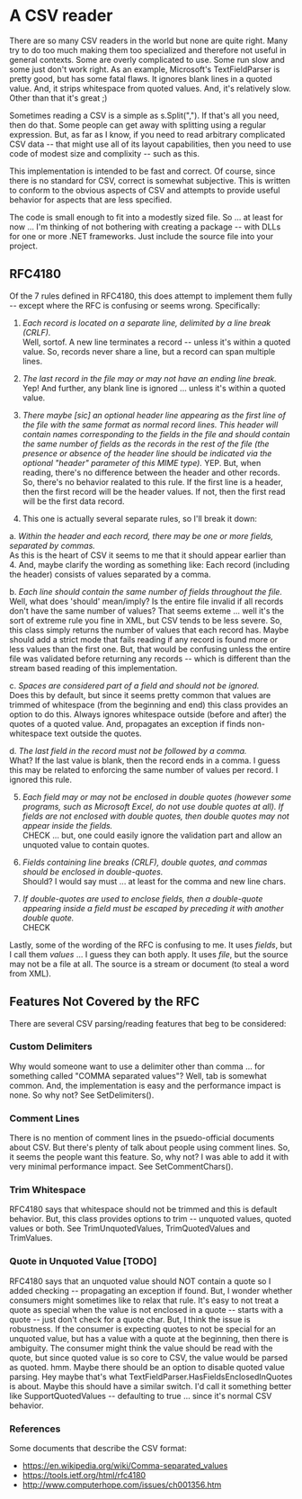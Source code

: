 # A CSV reader

There are so many CSV readers in the world but none are quite right. Many try to do too much making them too specialized and therefore not useful in general contexts.  Some are overly complicated to use.  Some run slow and some just don't work right. As an example, Microsoft's TextFieldParser is pretty good, but has some fatal flaws.  It ignores blank lines in a quoted value.  And, it strips whitespace from quoted values.  And, it's relatively slow.  Other than that it's great ;)

Sometimes reading a CSV is a simple as s.Split(",").  If that's all you need, then do that. Some people can get away with splitting using a regular expression.  But, as far as I know, if you need to read arbitrary complicated CSV data -- that might use all of its layout capabilities, then you need to use code of modest size and complixity -- such as this.

This implementation is intended to be fast and correct.  Of course, since there is no standard for CSV, correct is somewhat subjective. This is written to conform to the obvious aspects of CSV and attempts to provide useful behavior for aspects that are less specified.

The code is small enough to fit into a modestly sized file.  So ... at least for now ... I'm thinking of not bothering with creating a package -- with DLLs for one or more .NET frameworks. Just include the source file into your project.

## RFC4180

Of the 7 rules defined in RFC4180, this does attempt to implement them fully -- except where the RFC is confusing or seems wrong.  Specifically:

 1. *Each record is located on a separate line, delimited by a line break (CRLF).*  
 Well, sortof. A new line terminates a record -- unless it's within a quoted value. So, records never share a line, but a record can span multiple lines.

 2. *The last record in the file may or may not have an ending line break.*  
 Yep!  And further, any blank line is ignored ... unless it's within a quoted value.

 3. *There maybe [sic] an optional header line appearing as the first line of the file with the same format as normal record lines.  This header will contain names corresponding to the fields in the file and should contain the same number of fields as the records in the rest of the file (the presence or absence of the header line should be indicated via the optional "header" parameter of this MIME type).*
YEP.  But, when reading, there's no difference between the header and other records. So, there's no behavior realated to this rule.  If the first line is a header, then the first record will be the header values. If not, then the first read will be the first data record.

 4. This one is actually several separate rules, so I'll break it down:

 a. *Within the header and each record, there may be one or more fields, separated by commas.*  
As this is the heart of CSV it seems to me that it should appear earlier than 4.  And, maybe clarify the wording as something like: Each record (including the header) consists of values separated by a comma.

 b. *Each line should contain the same number of fields throughout the file.*
Well, what does 'should' mean/imply? Is the entire file invalid if all records don't have the same number of values?  That seems exteme ... well it's the sort of extreme rule you fine in XML, but CSV tends to be less severe.  So, this class simply returns the number of values that each record has.  Maybe should add a strict mode that fails reading if any record is found more or less values than the first one.  But, that would be confusing unless the entire file was validated before returning any records -- which is different than the stream based reading of this implementation.

 c. *Spaces are considered part of a field and should not be ignored.*  
Does this by default, but since it seems pretty common that values are trimmed of whitespace (from the beginning and end) this class provides an option to do this.  Always ignores whitespace outside (before and after) the quotes of a quoted value.  And, propagates an exception if finds non-whitespace text outside the quotes.

 d. *The last field in the record must not be followed by a comma.*   
What?  If the last value is blank, then the record ends in a comma.  I guess this may be related to enforcing the same number of values per record.  I ignored this rule.

 5. *Each field may or may not be enclosed in double quotes (however some programs, such as Microsoft Excel, do not use double quotes at all).  If fields are not enclosed with double quotes, then double quotes may not appear inside the fields.*  
CHECK ... but, one could easily ignore the validation part and allow an unquoted value to contain quotes.

 6. *Fields containing line breaks (CRLF), double quotes, and commas should be enclosed in double-quotes.*  
Should?  I would say must ... at least for the comma and new line chars.

 7. *If double-quotes are used to enclose fields, then a double-quote appearing inside a field must be escaped by preceding it with another double quote.*  
CHECK

Lastly, some of the wording of the RFC is confusing to me.  It uses *fields*, but I call 
them *values* ... I guess they can both apply.  It uses *file*, but the source may 
not be a file at all.  The source is a stream or document (to steal a word from XML).

## Features Not Covered by the RFC

There are several CSV parsing/reading features that beg to be considered:

### Custom Delimiters
Why would someone want to use a delimiter other than comma ... for something called "COMMA separated values"?  Well, tab is somewhat common.  And, the implementation is easy and the performance impact is none.  So why not?  See SetDelimiters().

### Comment Lines
There is no mention of comment lines in the psuedo-official documents about CSV. But there's plenty of talk about people using comment lines.  So, it seems the people want this feature. So, why not?  I was able to add it with very minimal performance impact.  See SetCommentChars().

### Trim Whitespace
RFC4180 says that whitespace should not be trimmed and this is default behavior.  But, this class provides options to trim -- unquoted values, quoted values or both.  See TrimUnquotedValues, TrimQuotedValues and TrimValues.

### Quote in Unquoted Value [TODO]
RFC4180 says that an unquoted value should NOT contain a quote so I added checking -- 
propagating an exception if found.  But, I wonder whether consumers might sometimes like to
relax that rule.  It's easy to not treat a quote as special when the value is not 
enclosed in a quote -- starts with a quote -- just don't check for a quote char.  But, I 
think the issue is robustness.  If the consumer is expecting quotes to not be special for 
an unquoted value, but has a value with a quote at the beginning, then there is ambiguity.
The consumer might think the value should be read with the quote, but since quoted value 
is so core to CSV, the value would be parsed as quoted.  hmm.  Maybe there should be an 
option to disable quoted value parsing.  Hey maybe that's what 
TextFieldParser.HasFieldsEnclosedInQuotes is about.  Maybe this should have a similar 
switch.  I'd call it something better like SupportQuotedValues -- defaulting to true ... 
since it's normal CSV behavior.

### References
Some documents that describe the CSV format:
 - https://en.wikipedia.org/wiki/Comma-separated_values
 - https://tools.ietf.org/html/rfc4180
 - http://www.computerhope.com/issues/ch001356.htm
